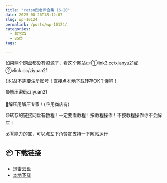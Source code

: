 ```yaml
---
title: "retsu烈老师合集 16-20"
date: 2025-08-26T18:12:07
slug: wp-10124
permalink: /posts/wp-10124/
categories:
  - 其它📺
  - BG📺
tags:

---
```


如果两个网盘都没有资源了，看这个网站👉①link3.cc/xianyu21或②vlink.cc/ziyuan21

(本站)不需要注册账号！直接点本地下载转存OK？懂吧！

🟢解压密码:ziyuan21

🔵解压用解压专家！(应用商店有)

🟡转存的链接网盘有教程！一定要看教程！按教程操作！不按教程操作你不会解压！

💰🈶能力的宝，可以点左下角赞赏支持一下网站运行

## 📦 下载链接
- [迅雷云盘](https://blziyuan21.com/pay-download/10124?key=0a8e6426e0&down_id=0)
- [本地下载](https://blziyuan21.com/pay-download/10124?key=0a8e6426e0&down_id=1)

